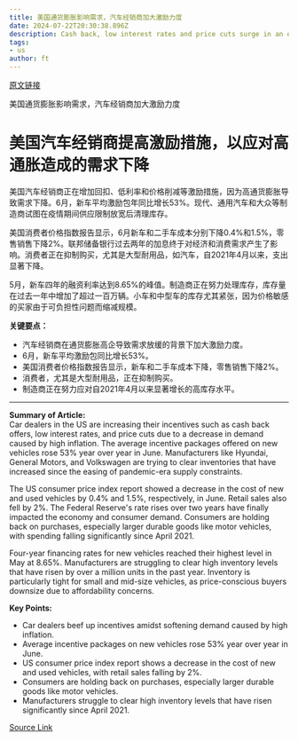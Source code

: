 ```yaml
---
title: 美国通货膨胀影响需求，汽车经销商加大激励力度
date: 2024-07-22T20:30:38.896Z
description: Cash back, low interest rates and price cuts surge in an effort to clear inventories at pre-pandemic levels
tags: 
- us
author: ft
---
```


[原文链接](https://ft.com/content/22735e44-cc1d-48e5-ac41-2a0027404a3e)

美国通货膨胀影响需求，汽车经销商加大激励力度

# 美国汽车经销商提高激励措施，以应对高通胀造成的需求下降

美国汽车经销商正在增加回扣、低利率和价格削减等激励措施，因为高通货膨胀导致需求下降。6月，新车平均激励包年同比增长53%。现代、通用汽车和大众等制造商试图在疫情期间供应限制放宽后清理库存。

美国消费者价格指数报告显示，6月新车和二手车成本分别下降0.4%和1.5%，零售销售下降2%。联邦储备银行过去两年的加息终于对经济和消费需求产生了影响。消费者正在抑制购买，尤其是大型耐用品，如汽车，自2021年4月以来，支出显著下降。

5月，新车四年的融资利率达到8.65%的峰值。制造商正在努力处理库存，库存量在过去一年中增加了超过一百万辆。小车和中型车的库存尤其紧张，因为价格敏感的买家由于可负担性问题而缩减规模。

**关键要点：**
- 汽车经销商在通货膨胀高企导致需求放缓的背景下加大激励力度。
- 6月，新车平均激励包同比增长53%。
- 美国消费者价格指数报告显示，新车和二手车成本下降，零售销售下降2%。
- 消费者，尤其是大型耐用品，正在抑制购买。
- 制造商正在努力应对自2021年4月以来显著增长的高库存水平。

---

 **Summary of Article:**  
Car dealers in the US are increasing their incentives such as cash back offers, low interest rates, and price cuts due to a decrease in demand caused by high inflation. The average incentive packages offered on new vehicles rose 53% year over year in June. Manufacturers like Hyundai, General Motors, and Volkswagen are trying to clear inventories that have increased since the easing of pandemic-era supply constraints.

The US consumer price index report showed a decrease in the cost of new and used vehicles by 0.4% and 1.5%, respectively, in June. Retail sales also fell by 2%. The Federal Reserve's rate rises over two years have finally impacted the economy and consumer demand. Consumers are holding back on purchases, especially larger durable goods like motor vehicles, with spending falling significantly since April 2021.

Four-year financing rates for new vehicles reached their highest level in May at 8.65%. Manufacturers are struggling to clear high inventory levels that have risen by over a million units in the past year. Inventory is particularly tight for small and mid-size vehicles, as price-conscious buyers downsize due to affordability concerns.

**Key Points:**  
- Car dealers beef up incentives amidst softening demand caused by high inflation.
- Average incentive packages on new vehicles rose 53% year over year in June.
- US consumer price index report shows a decrease in the cost of new and used vehicles, with retail sales falling by 2%.
- Consumers are holding back on purchases, especially larger durable goods like motor vehicles.
- Manufacturers struggle to clear high inventory levels that have risen significantly since April 2021.

[Source Link](https://ft.com/content/22735e44-cc1d-48e5-ac41-2a0027404a3e)

